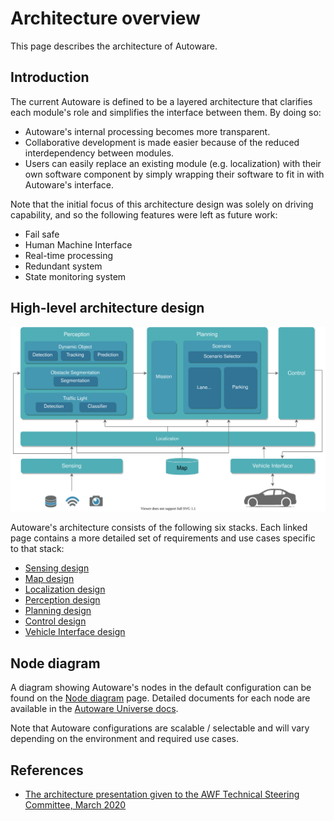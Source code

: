 # Architecture overview

This page describes the architecture of Autoware.

## Introduction

The current Autoware is defined to be a layered architecture that clarifies each module's role and simplifies the interface between them. By doing so:

- Autoware's internal processing becomes more transparent.
- Collaborative development is made easier because of the reduced interdependency between modules.
- Users can easily replace an existing module (e.g. localization) with their own software component by simply wrapping their software to fit in with Autoware's interface.

Note that the initial focus of this architecture design was solely on driving capability, and so the following features were left as future work:

- Fail safe
- Human Machine Interface
- Real-time processing
- Redundant system
- State monitoring system

## High-level architecture design

![Overview](image/autoware-architecture-overview.drawio.svg)

Autoware's architecture consists of the following six stacks. Each linked page contains a more detailed set of requirements and use cases specific to that stack:

- [Sensing design](sensing/index.md)
- [Map design](map/index.md)
- [Localization design](localization/index.md)
- [Perception design](perception/index.md)
- [Planning design](planning/index.md)
- [Control design](control/index.md)
- [Vehicle Interface design](vehicle/index.md)

## Node diagram

A diagram showing Autoware's nodes in the default configuration can be found on the [Node diagram](node-diagram/index.md) page. Detailed documents for each node are available in the [Autoware Universe docs](https://autowarefoundation.github.io/autoware.universe/v1.0/).

Note that Autoware configurations are scalable / selectable and will vary depending on the environment and required use cases.

## References

- [The architecture presentation given to the AWF Technical Steering Committee, March 2020](https://discourse.ros.org/uploads/short-url/woUU7TGLPXFCTJLtht11rJ0SqCL.pdf)
